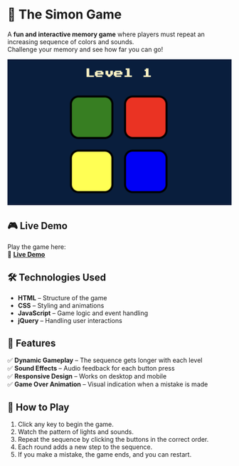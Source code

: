 # 🎵 The Simon Game

A **fun and interactive memory game** where players must repeat an increasing sequence of colors and sounds.  
Challenge your memory and see how far you can go!

![Simon Game Screenshot](gameplay.png)

## 🎮 Live Demo
Play the game here:  
🔗 **[Live Demo](https://kzmaybe.github.io/The-Simon-Game/)**

## 🛠️ Technologies Used
- **HTML** – Structure of the game  
- **CSS** – Styling and animations  
- **JavaScript** – Game logic and event handling  
- **jQuery** – Handling user interactions  

## 🚀 Features
✅ **Dynamic Gameplay** – The sequence gets longer with each level  
✅ **Sound Effects** – Audio feedback for each button press  
✅ **Responsive Design** – Works on desktop and mobile  
✅ **Game Over Animation** – Visual indication when a mistake is made  


## 📜 How to Play
1. Click any key to begin the game.
2. Watch the pattern of lights and sounds.
3. Repeat the sequence by clicking the buttons in the correct order.
4. Each round adds a new step to the sequence.
5. If you make a mistake, the game ends, and you can restart.


